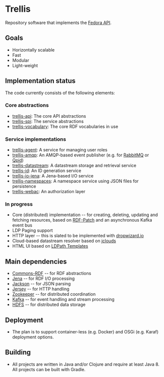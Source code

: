 # Trellis

Repository software that implements the [Fedora API](http://fedora.info/spec/).

## Goals

  * Horizontally scalable
  * Fast
  * Modular
  * Light-weight

## Implementation status

The code currently consists of the following elements:

### Core abstractions

  * [trellis-api](https://github.com/acoburn/trellis-api): The core API abstractions
  * [trellis-spi](https://github.com/acoburn/trellis-spi): The service abstractions
  * [trellis-vocabulary](https://github.com/acoburn/trellis-vocabulary): The core RDF vocabularies in use

### Service implementations

  * [trellis-agent](https://github.com/acoburn/trellis-agent): A service for managing user roles
  * [trellis-amqp](https://github.com/acoburn/trellis-amqp): An AMQP-based event publisher (e.g. for [RabbitMQ](https://www.rabbitmq.com) or [Qpid](https://qpid.apache.org))
  * [trellis-datastream](https://github.com/acoburn/trellis-datastream): A datastream storage and retrieval service
  * [trellis-id](https://github.com/acoburn/trellis-id): An ID generation service
  * [trellis-io-jena](https://github.com/acoburn/trellis-io-jena): A Jena-based I/O service
  * [trellis-namespaces](https://github.com/acoburn/trellis-namespaces): A namespace service using JSON files for persistence
  * [trellis-webac](https://github.com/acoburn/trellis-webac): An authorization layer

### In progress

 * Core (distributed) implementation -- for creating, deleting, updating and fetching resources, based on [RDF-Patch](https://afs.github.io/rdf-patch/) and an asynchronous Kafka event bus
 * LDP Paging support
 * HTTP layer -- this is slated to be implemented with [dropwizard.io](http://dropwizard.io)
 * Cloud-based datastream resolver based on [jclouds](https://jclouds.apache.org/)
 * HTML UI based on [LDPath Templates](http://marmotta.apache.org/ldpath/template.html)

## Main dependencies

  * [Commons-RDF](https://commons.apache.org/proper/commons-rdf/) -- for RDF abstractions
  * [Jena](https://jena.apache.org/) -- for RDF I/O processing
  * [Jackson](https://github.com/FasterXML/jackson) -- for JSON parsing
  * [Jersey](https://jersey.java.net/) -- for HTTP handling
  * [Zookeeper](https://zookeeper.apache.org/) -- for distributed coordination
  * [Kafka](https://kafka.apache.org/) -- for event handling and stream processing
  * [HDFS](https://hadoop.apache.org/docs/stable/hadoop-project-dist/hadoop-hdfs/HdfsUserGuide.html) -- for distributed data storage

## Deployment

 * The plan is to support container-less (e.g. Docker) and OSGi (e.g. Karaf) deployment options.

## Building

 * All projects are written in Java and/or Clojure and require at least Java 8. All projects can be built with Gradle.


